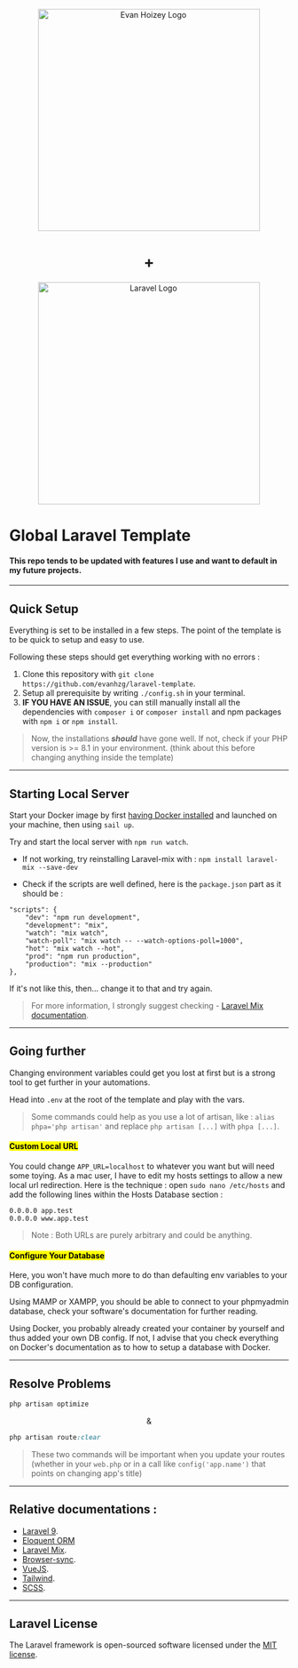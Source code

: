 <p align="center"><img src="https://gist.githubusercontent.com/evanhzg/7e9f3d9dd686bd93f7d86b7b17d7be84/raw/f0be910fea1bbeb24e1ec31ee548d21d064b24c1/evan-dev-logo.svg" width="400" alt="Evan Hoizey Logo"></p>
<h1 align="center">+</h1>
<p align="center"><img src="https://raw.githubusercontent.com/laravel/art/master/logo-lockup/5%20SVG/2%20CMYK/1%20Full%20Color/laravel-logolockup-cmyk-red.svg" width="400" alt="Laravel Logo"></p>


# Global Laravel Template

#### This repo tends to be updated with features I use and want to default in my future projects.

---

## Quick Setup

Everything is set to be installed in a few steps. The point of the template is to be quick to setup and easy to use.

Following these steps should get everything working with no errors :

1. Clone this repository with ```git clone https://github.com/evanhzg/laravel-template```. 
2. Setup all prerequisite by writing ```./config.sh``` in your terminal.
3. **IF YOU HAVE AN ISSUE**, you can still manually install all the dependencies with ```composer i``` or ```composer install``` and npm packages with ```npm i``` or ```npm install```.

> Now, the installations ___should___ have gone well. If not, check if your PHP version is >= 8.1 in your environment. (think about this before changing anything inside the template)

---

## Starting Local Server

Start your Docker image by first [having Docker installed](https://docs.docker.com/engine/install/) and launched on your machine, then using ```sail up```.

Try and start the local server with ```npm run watch```.

- If not working, try reinstalling Laravel-mix with :
```npm install laravel-mix --save-dev```

- Check if the scripts are well defined, here is the ```package.json``` part as it should be :
```
"scripts": {
    "dev": "npm run development",
    "development": "mix",
    "watch": "mix watch",
    "watch-poll": "mix watch -- --watch-options-poll=1000",
    "hot": "mix watch --hot",
    "prod": "npm run production",
    "production": "mix --production"
},
  ```

If it's not like this, then... change it to that and try again.

> For more information, I strongly suggest checking - [Laravel Mix documentation](https://laravel-mix.com/docs/6.0/installation).

---

## Going further

Changing environment variables could get you lost at first but is a strong tool to get further in your automations.

Head into ```.env``` at the root of the template and play with the vars.

> Some commands could help as you use a lot of artisan, like : ```alias phpa='php artisan'``` and replace ```php artisan [...]``` with ```phpa [...]```. 

#### <mark>Custom Local URL
You could change ```APP_URL=localhost``` to whatever you want but will need some toying. As a mac user, I have to edit my hosts settings to allow a new local url redirection.
Here is the technique : open ```sudo nano /etc/hosts``` and add the following lines within the Hosts Database section :
```
0.0.0.0 app.test
0.0.0.0 www.app.test
```
> Note : Both URLs are purely arbitrary and could be anything.

#### <mark>Configure Your Database

Here, you  won't have much more to do than defaulting env variables to your DB configuration.

Using MAMP or XAMPP, you should be able to connect to your phpmyadmin database, check your software's documentation for further reading.

Using Docker, you probably already created your container by yourself and thus added your own DB config. If not, I advise that you check everything on Docker's documentation as to how to setup a database with Docker.

---

## Resolve Problems

```scss
php artisan optimize
```
<p align="center">&</p>

```scss
php artisan route:clear
```

> These two commands will be important when you update your routes (whether in your ```web.php``` or in a call like ```config('app.name')``` that points on changing app's title)

---

## Relative documentations :

- [Laravel 9](https://laravel.com).
- [Eloquent ORM](https://laravel.com/docs/9.x/eloquent)
- [Laravel Mix](https://laravel-mix.com).
- [Browser-sync](https://laravel-mix.com/docs/4.0/browsersync).
- [VueJS](https://vuejs.org/guide/introduction.html).
- [Tailwind](https://tailwindcss.com/docs/installation).
- [SCSS](https://sass-lang.com/documentation/).

---

## Laravel License

The Laravel framework is open-sourced software licensed under the [MIT license](https://opensource.org/licenses/MIT).
